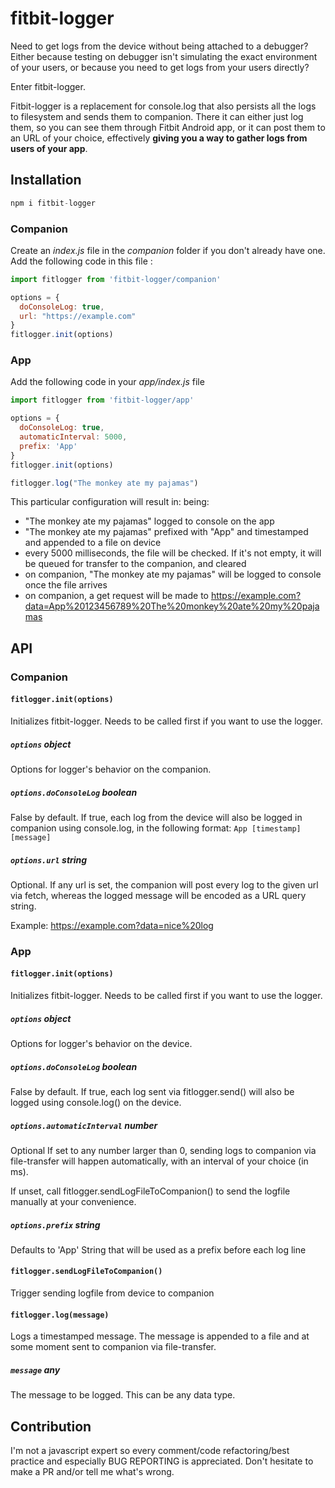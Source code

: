 # fitbit-logger

Need to get logs from the device without being attached to a debugger? Either because testing on debugger isn't simulating the exact environment of your users, or because you need to get logs from your users directly?

Enter fitbit-logger.

Fitbit-logger is a replacement for console.log that also persists all the logs to filesystem and sends them to companion. There it can either just log them, so you can see them through Fitbit Android app, or it can post them to an URL of your choice, effectively **giving you a way to gather logs from users of your app**.

## Installation

```javascript
npm i fitbit-logger
```

### Companion

Create an *index.js* file in the *companion* folder if you don't already have one.
Add the following code in this file :

```javascript
import fitlogger from 'fitbit-logger/companion'

options = {
  doConsoleLog: true,
  url: "https://example.com"
}
fitlogger.init(options)
```

### App

Add the following code in your *app/index.js* file

```javascript
import fitlogger from 'fitbit-logger/app'

options = {
  doConsoleLog: true,
  automaticInterval: 5000,
  prefix: 'App'
}
fitlogger.init(options)

fitlogger.log("The monkey ate my pajamas")

```

This particular configuration will result in: being:
* "The monkey ate my pajamas" logged to console on the app
* "The monkey ate my pajamas" prefixed with "App" and timestamped and appended to a file on device
* every 5000 milliseconds, the file will be checked. If it's not empty, it will be queued for transfer to the companion, and cleared
* on companion, "The monkey ate my pajamas" will be logged to console once the file arrives
* on companion, a get request will be made to https://example.com?data=App%20123456789%20The%20monkey%20ate%20my%20pajamas


## API

### Companion
#### `fitlogger.init(options)`
Initializes fitbit-logger. Needs to be called first if you want to use the logger.
##### `options` **object**
Options for logger's behavior on the companion.
##### `options.doConsoleLog` **boolean**
False by default.
If true, each log from the device will also be logged in companion using console.log, in the following format:
`App [timestamp] [message]`

##### `options.url` **string**
Optional.
If any url is set, the companion will post every log to the given url via fetch, whereas the logged message will be encoded as a URL query string.

Example: https://example.com?data=nice%20log

### App
#### `fitlogger.init(options)`
Initializes fitbit-logger. Needs to be called first if you want to use the logger.
##### `options` **object**
Options for logger's behavior on the device.
##### `options.doConsoleLog` **boolean**
False by default.
If true, each log sent via fitlogger.send() will also be logged using console.log() on the device.
##### `options.automaticInterval` **number**
Optional
If set to any number larger than 0, sending logs to companion via file-transfer will happen automatically, with an interval of your choice (in ms).

If unset, call fitlogger.sendLogFileToCompanion() to send the logfile manually at your convenience.
##### `options.prefix` **string**
Defaults to 'App'
String that will be used as a prefix before each log line

#### `fitlogger.sendLogFileToCompanion()`
Trigger sending logfile from device to companion

#### `fitlogger.log(message)`
Logs a timestamped message.
The message is appended to a file and at some moment sent to companion via file-transfer.
##### `message` **any**
The message to be logged. This can be any data type.


## Contribution

I'm not a javascript expert so every comment/code refactoring/best practice and especially BUG REPORTING is appreciated. Don't hesitate to make a PR and/or tell me what's wrong.